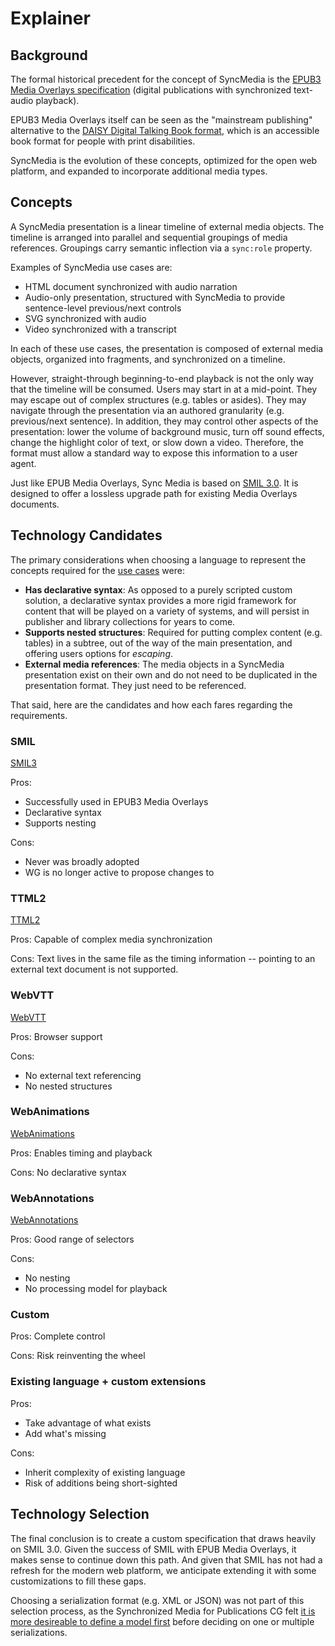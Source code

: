 # Explainer

## Background

The formal historical precedent for the concept of SyncMedia is the [EPUB3 Media Overlays specification](http://www.idpf.org/epub/31/spec/epub-mediaoverlays.html) (digital publications with synchronized text-audio playback).

EPUB3 Media Overlays itself can be seen as the "mainstream publishing" alternative to the [DAISY Digital Talking Book format](http://www.daisy.org/daisypedia/daisy-digital-talking-book), which is an accessible book format for people with print disabilities.

SyncMedia is the evolution of these concepts, optimized for the open web platform, and expanded to incorporate additional media types.

## Concepts

A SyncMedia presentation is a linear timeline of external media objects. The timeline is arranged into parallel and sequential groupings of media references. Groupings carry semantic inflection via a `sync:role` property.

Examples of SyncMedia use cases are:
* HTML document synchronized with audio narration
* Audio-only presentation, structured with SyncMedia to provide sentence-level previous/next controls
* SVG synchronized with audio
* Video synchronized with a transcript

In each of these use cases, the presentation is composed of external media objects, organized into fragments, and synchronized on a timeline.

However, straight-through beginning-to-end playback is not the only way that the timeline will be consumed. Users may start in at a mid-point. They may escape out of complex structures (e.g. tables or asides). They may navigate through the presentation via an authored granularity (e.g. previous/next sentence). In addition, they may control other aspects of the presentation: lower the volume of background music, turn off sound effects, change the highlight color of text, or slow down a video. Therefore, the format must allow a standard way to expose this information to a user agent.

Just like EPUB Media Overlays, Sync Media is based on [SMIL 3.0](https://www.w3.org/TR/REC-smil/smil30.html). It is designed to offer a lossless upgrade path for existing Media Overlays documents.

## Technology Candidates

The primary considerations when choosing a language to represent the concepts required for the [use cases](use-cases.html) were:
* __Has declarative syntax__: As opposed to a purely scripted custom solution, a declarative syntax provides a more rigid framework for content that will be played on a variety of systems, and will persist in publisher and library collections for years to come.
* __Supports nested structures__: Required for putting complex content (e.g. tables) in a subtree, out of the way of the main presentation, and offering users options for _escaping_.
* __External media references__: The media objects in a SyncMedia presentation exist on their own and do not need to be duplicated in the presentation format. They just need to be referenced.

That said, here are the candidates and how each fares regarding the requirements.

### SMIL
[SMIL3](https://www.w3.org/TR/SMIL3/)


Pros:
* Successfully used in EPUB3 Media Overlays
* Declarative syntax
* Supports nesting

Cons:
* Never was broadly adopted
* WG is no longer active to propose changes to
        

### TTML2

[TTML2](https://www.w3.org/TR/ttml2/)

Pros:
Capable of complex media synchronization

Cons:
Text lives in the same file as the timing information -- pointing to an external text document is not supported. 


### WebVTT

[WebVTT](https://www.w3.org/TR/webvtt1/)

Pros:
Browser support

Cons:
* No external text referencing
* No nested structures


### WebAnimations
[WebAnimations](https://www.w3.org/TR/web-animations-1/)

Pros:
Enables timing and playback

Cons:
No declarative syntax


### WebAnnotations

[WebAnnotations](https://www.w3.org/annotation/)

Pros:
Good range of selectors

Cons:
* No nesting
* No processing model for playback
      

### Custom

Pros:
Complete control

Cons:
Risk reinventing the wheel

### Existing language + custom extensions

Pros:
* Take advantage of what exists
* Add what's missing

Cons:
* Inherit complexity of existing language
* Risk of additions being short-sighted

## Technology Selection

The final conclusion is to create a custom specification that draws heavily on SMIL 3.0. Given the success of SMIL with EPUB Media Overlays, it makes sense to continue down this path. And given that SMIL has not had a refresh for the modern web platform, we anticipate extending it with some customizations to fill these gaps.

Choosing a serialization format (e.g. XML or JSON) was not part of this selection process, as the Synchronized Media for Publications CG felt [it is more desireable to define a model first](https://lists.w3.org/Archives/Public/public-sync-media-pub/2020Jul/0005.html) before deciding on one or multiple serializations.